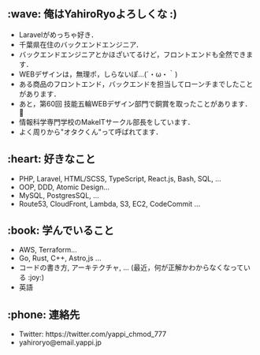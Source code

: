 <div>
  <h2>:wave: 俺はYahiroRyoよろしくな :) </h1>
  <ul>
    <li>Laravelがめっちゃ好き．</li>
    <li>千葉県在住のバックエンドエンジニア．</li>
    <li>バックエンドエンジニアとかほざいてるけど，フロントエンドも全然できます．</li>
    <li>WEBデザインは，無理ポ，しらないぽ…(´・ω・｀)</li>
    <li>ある商品のフロントエンド，バックエンドを担当してローンチまでしたことがあります．</li>
    <li>あと，第60回 技能五輪WEBデザイン部門で銅賞を取ったことがあります．🥉</li>
    <li>情報科学専門学校のMakeITサークル部長をしています．</li>
    <li>よく周りから"オタクくん"って呼ばれてます．</li>
  </ul>
  
  <h2>:heart: 好きなこと</h1>
  <ul>
    <li>PHP, Laravel, HTML/SCSS, TypeScript, React.js, Bash, SQL, ...</li>
    <li>OOP, DDD, Atomic Design...</li>
    <li>MySQL, PostgresSQL, ...</li>
    <li>Route53, CloudFront, Lambda, S3, EC2, CodeCommit ... </li>
  </ul>
  
  <h2>:book: 学んでいること</h1>
  <ul>
    <li>AWS, Terraform...</li>
    <li>Go, Rust, C++, Astro,js ...</li>
    <li>コードの書き方, アーキテクチャ, ... (最近，何が正解かわからなくなっている :joy:)</li>
    <li>英語</li>
  </ul>
  
  <h2>:phone: 連絡先</h1>
  <ul>
    <li>Twitter: https://twitter.com/yappi_chmod_777</li>
    <li>yahiroryo@email.yappi.jp</li>
  </ul>
</div>

